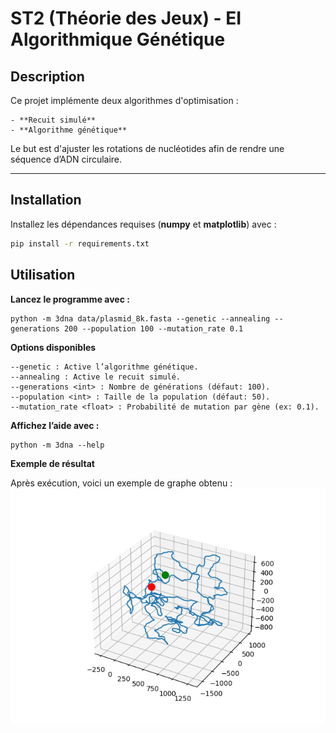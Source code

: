 # ST2 (Théorie des Jeux) - EI Algorithmique Génétique

## Description  
Ce projet implémente deux algorithmes d'optimisation :

    - **Recuit simulé**  
    - **Algorithme génétique**  
Le but est d'ajuster les rotations de nucléotides afin de rendre une séquence d’ADN circulaire.

---

## Installation  
Installez les dépendances requises (**numpy** et **matplotlib**) avec :  

```bash
pip install -r requirements.txt
```

## Utilisation

**Lancez le programme avec :**

```
python -m 3dna data/plasmid_8k.fasta --genetic --annealing --generations 200 --population 100 --mutation_rate 0.1
```

**Options disponibles**

    --genetic : Active l’algorithme génétique.
    --annealing : Active le recuit simulé.
    --generations <int> : Nombre de générations (défaut: 100).
    --population <int> : Taille de la population (défaut: 50).
    --mutation_rate <float> : Probabilité de mutation par gène (ex: 0.1).

**Affichez l’aide avec :**

```
python -m 3dna --help
```

**Exemple de résultat**

Après exécution, voici un exemple de graphe obtenu :
![Exemple de graphe](data/example.png)
